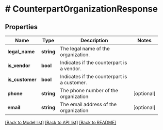 # # CounterpartOrganizationResponse

## Properties

Name | Type | Description | Notes
------------ | ------------- | ------------- | -------------
**legal_name** | **string** | The legal name of the organization. |
**is_vendor** | **bool** | Indicates if the counterpart is a vendor. |
**is_customer** | **bool** | Indicates if the counterpart is a customer. |
**phone** | **string** | The phone number of the organization | [optional]
**email** | **string** | The email address of the organization | [optional]

[[Back to Model list]](../../README.md#models) [[Back to API list]](../../README.md#endpoints) [[Back to README]](../../README.md)
